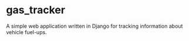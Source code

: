 gas_tracker
===========

A simple web application written in Django for tracking information about vehicle fuel-ups.
